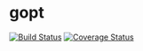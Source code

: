 gopt
===

[![Build Status](https://travis-ci.org/tatsy/gopt.svg?branch=master)](https://travis-ci.org/tatsy/gopt)
[![Coverage Status](https://coveralls.io/repos/github/tatsy/gopt/badge.svg)](https://coveralls.io/github/tatsy/gopt)
